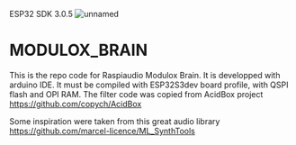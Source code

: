 ESP32 SDK 3.0.5
![unnamed](https://github.com/user-attachments/assets/25636b25-534b-4022-aa1e-ea9872185071)

# MODULOX_BRAIN

This is the repo code for Raspiaudio Modulox Brain. It is developped with arduino IDE.
It must be compiled with ESP32S3dev board profile, with QSPI flash and OPI RAM.
The filter code was copied from AcidBox project https://github.com/copych/AcidBox

Some inspiration were taken from this great audio library https://github.com/marcel-licence/ML_SynthTools 
